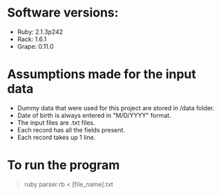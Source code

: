 # Software versions:
* Ruby: 2.1.3p242
* Rack: 1.6.1
* Grape: 0.11.0

# Assumptions made for the input data
* Dummy data that were used for this project are stored in /data folder.
* Date of birth is always entered in "M/D/YYYY" format.
* The input files are .txt files.
* Each record has all the fields present.
* Each record takes up 1 line.

# To run the program
>
> ruby parser.rb < [file_name].txt
>